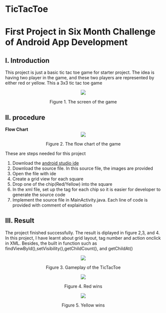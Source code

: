# TicTacToe
<h1> First Project in Six Month Challenge of Android App Development</h1>
<h2>I. Introduction</h2>
<p>This project is just a basic tic tac toe game for starter project. The idea is having two player in the game, and these two players are represented by either red or yellow. This a 3x3 tic tac toe game</p>
<div align="center">
	<img src="./Resources/GameScreen.png">
	<p>Figure 1. The screen of the game </p>
</div>
<h2>II. procedure</h2>
<strong>Flow Chart</strong>
<div align="center">
	<img src="./Resources/FlowChart.png">
	<p>Figure 2. The flow chart of the game</p>
</div>

<p>These are steps needed for this project</p>
<ol>
	<li>Download the <a href="https://developer.android.com/studio">android studio ide </a></li>
	<li>Download the source file. In this source file, the images are provided</li>
	<li>Open the file with ide</li>
	<li>Create a grid view for each square</li>
	<li>Drop one of the chip(Red/Yellow) into the square</li>
	<li>In the xml file, set up the tag for each chip so it is easier for developer to generate the source code</li>
	<li>Implement the source file in MainActivity.java. Each line of code is provided with comment of explaination</li>
</ol>
<h2>III. Result</h2>
<p>The project finished successfully. The result is diplayed in figure 2,3, and 4. In this project, I have learnt about grid layout, tag number and action onclick in XML. Besides, the built in function such as findViewById(),setVisibility(),getChildCount(), and getChildAt() </p>
<div align="center">
	<img src="./Resources/ezgif.com-video-to-gif.gif">
	<p>Figure 3. Gameplay of the TicTacToe</p>
	<div></div>
	<img src="./Resources/RedWin.png">
	<p>Figure 4. Red wins</p>
	<div></div>
	<img src="./Resources/YellowWin.png">
	<p>Figure 5. Yellow wins</p>
</div>

